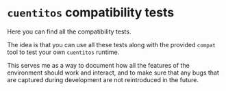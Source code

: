 # `cuentitos` compatibility tests

Here you can find all the compatibility tests.

The idea is that you can use all these tests along with the provided `compat` tool to test your own `cuentitos` runtime.

This serves me as a way to document how all the features of the environment should work and interact, and to make sure that any bugs that are captured during development are not reintroduced in the future.
